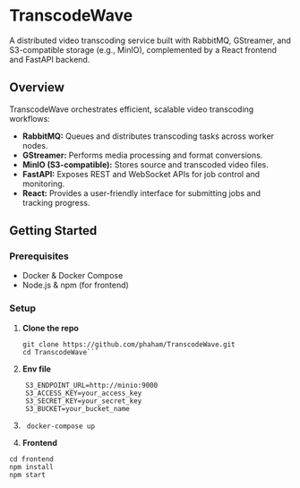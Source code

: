 # TranscodeWave

A distributed video transcoding service built with RabbitMQ, GStreamer, and S3-compatible storage (e.g., MinIO), complemented by a React frontend and FastAPI backend.

## Overview

TranscodeWave orchestrates efficient, scalable video transcoding workflows:

- **RabbitMQ:** Queues and distributes transcoding tasks across worker nodes.  
- **GStreamer:** Performs media processing and format conversions.  
- **MinIO (S3-compatible):** Stores source and transcoded video files.  
- **FastAPI:** Exposes REST and WebSocket APIs for job control and monitoring.  
- **React:** Provides a user-friendly interface for submitting jobs and tracking progress.  

## Getting Started

### Prerequisites

- Docker & Docker Compose  
- Node.js & npm (for frontend)  

### Setup

1. **Clone the repo**  
   ```
   git clone https://github.com/phaham/TranscodeWave.git
   cd TranscodeWave```
   
2. **Env file**
```
    S3_ENDPOINT_URL=http://minio:9000
    S3_ACCESS_KEY=your_access_key
    S3_SECRET_KEY=your_secret_key
    S3_BUCKET=your_bucket_name
```
3. ``` docker-compose up```

4. **Frontend**
```
cd frontend
npm install
npm start
```
